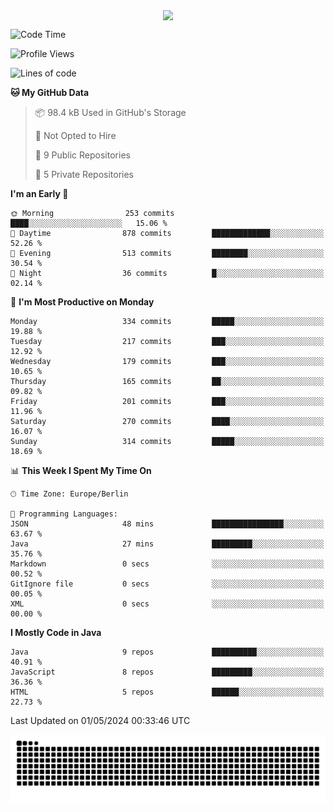 <p align="center">
</p>
<a href="">
  <p align="center">
    <img align="center" src="https://lanyard.cnrad.dev/api/531896089096486922?borderRadius=30px" />
  </p>
</a>

<!--START_SECTION:waka-->
![Code Time](http://img.shields.io/badge/Code%20Time-851%20hrs%2025%20mins-blue)

![Profile Views](http://img.shields.io/badge/Profile%20Views-6-blue)

![Lines of code](https://img.shields.io/badge/From%20Hello%20World%20I%27ve%20Written-3.9%20million%20lines%20of%20code-blue)

**🐱 My GitHub Data** 

> 📦 98.4 kB Used in GitHub's Storage 
 > 
> 🚫 Not Opted to Hire
 > 
> 📜 9 Public Repositories 
 > 
> 🔑 5 Private Repositories 
 > 
**I'm an Early 🐤** 

```text
🌞 Morning                253 commits         ████░░░░░░░░░░░░░░░░░░░░░   15.06 % 
🌆 Daytime                878 commits         █████████████░░░░░░░░░░░░   52.26 % 
🌃 Evening                513 commits         ████████░░░░░░░░░░░░░░░░░   30.54 % 
🌙 Night                  36 commits          █░░░░░░░░░░░░░░░░░░░░░░░░   02.14 % 
```
📅 **I'm Most Productive on Monday** 

```text
Monday                   334 commits         █████░░░░░░░░░░░░░░░░░░░░   19.88 % 
Tuesday                  217 commits         ███░░░░░░░░░░░░░░░░░░░░░░   12.92 % 
Wednesday                179 commits         ███░░░░░░░░░░░░░░░░░░░░░░   10.65 % 
Thursday                 165 commits         ██░░░░░░░░░░░░░░░░░░░░░░░   09.82 % 
Friday                   201 commits         ███░░░░░░░░░░░░░░░░░░░░░░   11.96 % 
Saturday                 270 commits         ████░░░░░░░░░░░░░░░░░░░░░   16.07 % 
Sunday                   314 commits         █████░░░░░░░░░░░░░░░░░░░░   18.69 % 
```


📊 **This Week I Spent My Time On** 

```text
🕑︎ Time Zone: Europe/Berlin

💬 Programming Languages: 
JSON                     48 mins             ████████████████░░░░░░░░░   63.67 % 
Java                     27 mins             █████████░░░░░░░░░░░░░░░░   35.76 % 
Markdown                 0 secs              ░░░░░░░░░░░░░░░░░░░░░░░░░   00.52 % 
GitIgnore file           0 secs              ░░░░░░░░░░░░░░░░░░░░░░░░░   00.05 % 
XML                      0 secs              ░░░░░░░░░░░░░░░░░░░░░░░░░   00.00 % 
```

**I Mostly Code in Java** 

```text
Java                     9 repos             ██████████░░░░░░░░░░░░░░░   40.91 % 
JavaScript               8 repos             █████████░░░░░░░░░░░░░░░░   36.36 % 
HTML                     5 repos             ██████░░░░░░░░░░░░░░░░░░░   22.73 % 
```




 Last Updated on 01/05/2024 00:33:46 UTC
<!--END_SECTION:waka-->
<img alt="github contribution grid snake animation" src="https://raw.githubusercontent.com/vxnsin/vxnsin/output/github-contribution-grid-snake-dark.svg">
